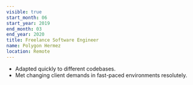 ```yaml
---
visible: true
start_month: 06
start_year: 2019
end_month: 03
end_year: 2020
title: Freelance Software Engineer
name: Polygon Hermez
location: Remote
---
```

- Adapted quickly to different codebases.
- Met changing client demands in fast-paced environments resolutely.